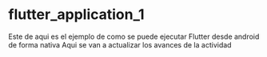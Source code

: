 # flutter_application_1
Este de aqui es el ejemplo de como se puede ejecutar Flutter desde android de forma nativa
Aqui se van a actualizar los avances de la actividad
